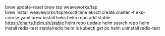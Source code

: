 brew update-reset 
brew tap weaveworks/tap                                                   
brew install weaveworks/tap/eksctl
time eksctl create cluster -f eks-course.yaml
brew install helm
helm repo add stable https://charts.helm.sh/stable
helm repo update
helm search repo
helm install redis-test stable/redis
helm ls
kubectl get po
helm uninstall redis-test 
